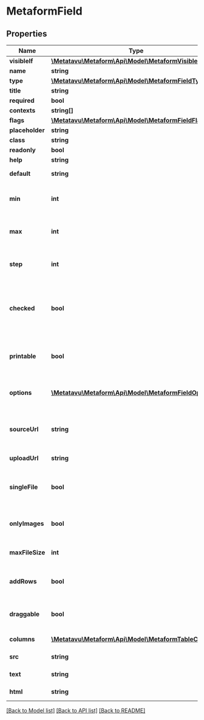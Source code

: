 # MetaformField

## Properties
Name | Type | Description | Notes
------------ | ------------- | ------------- | -------------
**visibleIf** | [**\Metatavu\Metaform\Api\Model\MetaformVisibleIf**](MetaformVisibleIf.md) |  | [optional] 
**name** | **string** | Field name | [optional] 
**type** | [**\Metatavu\Metaform\Api\Model\MetaformFieldType**](MetaformFieldType.md) |  | 
**title** | **string** |  | [optional] 
**required** | **bool** |  | [optional] 
**contexts** | **string[]** |  | [optional] 
**flags** | [**\Metatavu\Metaform\Api\Model\MetaformFieldFlags**](MetaformFieldFlags.md) |  | [optional] 
**placeholder** | **string** |  | [optional] 
**class** | **string** |  | [optional] 
**readonly** | **bool** |  | [optional] 
**help** | **string** |  | [optional] 
**default** | **string** | a default value for a field | [optional] 
**min** | **int** | Minimum value for a field. Only for number fields | [optional] 
**max** | **int** | Maximum value for a field. Only for number fields | [optional] 
**step** | **int** | Value step for a field. Only for number fields | [optional] 
**checked** | **bool** | Whether checkbox should be checked by default. Only for checkbox fields | [optional] 
**printable** | **bool** | Defines whether field is printable or not. Only for table fields | [optional] 
**options** | [**\Metatavu\Metaform\Api\Model\MetaformFieldOption[]**](MetaformFieldOption.md) | Options for radio, checklist, select fields | [optional] 
**sourceUrl** | **string** | Source url for autocomplete and autocomplete-multiple fields | [optional] 
**uploadUrl** | **string** | Upload url for files field. | [optional] 
**singleFile** | **bool** | Defines whether file fields allow multiple files or just one | [optional] 
**onlyImages** | **bool** | Defines whether file fields allow only images | [optional] 
**maxFileSize** | **int** | Maximum upload size for image filds | [optional] 
**addRows** | **bool** | Defines whether user can add more table rows. | [optional] 
**draggable** | **bool** | Defines whether table rows should be draggable. | [optional] 
**columns** | [**\Metatavu\Metaform\Api\Model\MetaformTableColumn[]**](MetaformTableColumn.md) | Columns for table fields | [optional] 
**src** | **string** | Url for logo field. | [optional] 
**text** | **string** | Text for small field. | [optional] 
**html** | **string** | Html code for html field. | [optional] 

[[Back to Model list]](../README.md#documentation-for-models) [[Back to API list]](../README.md#documentation-for-api-endpoints) [[Back to README]](../README.md)


